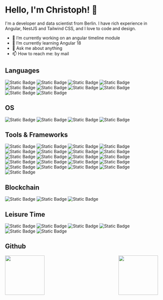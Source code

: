 # Hello, I'm Christoph! 👋

I'm a developer and data scientist from Berlin. I have rich experience in Angular, NestJS and Tailwind CSS, and I love to code and design.

- 🔭 I’m currently working on an angular timeline module
- 🌱 I’m currently learning Angular 18
- 💬 Ask me about anything
- 📫 How to reach me: by mail

## Languages  
<p align="left">
  <img alt="Static Badge" src="https://img.shields.io/badge/CSS3-1572B6.svg?style=for-the-badge&logo=css3&logoColor=white" />
  <img alt="Static Badge" src="https://img.shields.io/badge/HTML5-E34F26.svg?style=for-the-badge&logo=html5&logoColor=white" />
  <img alt="Static Badge" src="https://img.shields.io/badge/JavaScript-F7DF1E.svg?style=for-the-badge&logo=javascript&logoColor=black" />
  <img alt="Static Badge" src="https://img.shields.io/badge/Jest-C21325.svg?style=for-the-badge&logo=jest&logoColor=white" />
  <img alt="Static Badge" src="https://img.shields.io/badge/markdown-000000.svg?style=for-the-badge&logo=markdown&logoColor=white">
  <img alt="Static Badge" src="https://img.shields.io/badge/Redux-764ABC.svg?style=for-the-badge&logo=redux&logoColor=white" />
  <img alt="Static Badge" src="https://img.shields.io/badge/SASS-CC6699.svg?style=for-the-badge&logo=sass&logoColor=white" />
  <img alt="Static Badge" src="https://img.shields.io/badge/TypeScript-007ACC.svg?style=for-the-badge&logo=typescript&logoColor=white" />
  <img alt="Static Badge" src="https://img.shields.io/badge/mysql-4479A1.svg?style=for-the-badge&logo=mysql&logoColor=white">
  <img alt="Static Badge" src="https://img.shields.io/badge/plotly-3F4F75.svg?style=for-the-badge&logo=plotly&logoColor=white">
</p>

## OS
<p align="left">
  <img alt="Static Badge" src="https://img.shields.io/badge/debian-A81D33.svg?style=for-the-badge&logo=debian&logoColor=white">
  <img alt="Static Badge" src="https://img.shields.io/badge/elementary-64BAFF.svg?style=for-the-badge&logo=elementary&logoColor=white">
  <img alt="Static Badge" src="https://img.shields.io/badge/endeavour_os-7F7FFF.svg?style=for-the-badge&logo=endeavouros&logoColor=white">
  <img alt="Static Badge" src="https://img.shields.io/badge/macos-000000.svg?style=for-the-badge&logo=macos&logoColor=white">
</p>

## Tools & Frameworks
<p align="left">
  <img alt="Static Badge" src="https://img.shields.io/badge/Angular-ffffff.svg?style=for-the-badge&logo=angular&logoColor=red">
  <img alt="Static Badge" src="https://img.shields.io/badge/affinity_designer-134881.svg?style=for-the-badge&logo=affinitydesigner&logoColor=white">
  <img alt="Static Badge" src="https://img.shields.io/badge/apache_cordova-E8E8E8.svg?style=for-the-badge&logo=apachecordova&logoColor=black">
  <img alt="Static Badge" src="https://img.shields.io/badge/dash-008DE4.svg?style=for-the-badge&logo=dash&logoColor=white">
  <img alt="Static Badge" src="https://img.shields.io/badge/diagrams.net-F08705.svg?style=for-the-badge&logo=diagramsdotnet&logoColor=white">
  <img alt="Static Badge" src="https://img.shields.io/badge/discord-5865F2.svg?style=for-the-badge&logo=discord&logoColor=white">
  <img alt="Static Badge" src="https://img.shields.io/badge/docker-2496ED.svg?style=for-the-badge&logo=docker&logoColor=white">
  <img alt="Static Badge" src="https://img.shields.io/badge/Git-F05032.svg?style=for-the-badge&logo=git&logoColor=white" />
  <img alt="Static Badge" src="https://img.shields.io/badge/githubpages-222222.svg?style=for-the-badge&logo=githubpages&logoColor=white">
  <img alt="Static Badge" src="https://img.shields.io/badge/googleanalytics-E37400.svg?style=for-the-badge&logo=googleanalytics&logoColor=white">
  <img alt="Static Badge" src="https://img.shields.io/badge/jira-0052CC.svg?style=for-the-badge&logo=jira&logoColor=white">
  <img alt="Static Badge" src="https://img.shields.io/badge/medium-000000.svg?style=for-the-badge&logo=medium&logoColor=white">
  <img alt="Static Badge" src="https://img.shields.io/badge/mocha-8D6748.svg?style=for-the-badge&logo=mocha&logoColor=white">
  <img alt="Static Badge" src="https://img.shields.io/badge/mongo_db-%2347A248.svg?style=for-the-badge&logo=mongodb&logoColor=white">
  <img alt="Static Badge" src="https://img.shields.io/badge/nestjs-E0234E.svg?style=for-the-badge&logo=nestjs&logoColor=white">
  <img alt="Static Badge" src="https://img.shields.io/badge/nginx-009639.svg?style=for-the-badge&logo=nginx&logoColor=white">
  <img alt="Static Badge" src="https://img.shields.io/badge/node_js-5FA04E.svg?style=for-the-badge&logo=nodedotjs&logoColor=white">
  <img alt="Static Badge" src="https://img.shields.io/badge/npm-CB3837.svg?style=for-the-badge&logo=npm&logoColor=white">
  <img alt="Static Badge" src="https://img.shields.io/badge/outline-000000.svg?style=for-the-badge&logo=outline&logoColor=white">
  <img alt="Static Badge" src="https://img.shields.io/badge/reactivex-B7178C.svg?style=for-the-badge&logo=reactivex&logoColor=white">
  <img alt="Static Badge" src="https://img.shields.io/badge/swagger-85EA2D.svg?style=for-the-badge&logo=swagger&logoColor=black">
</p>

## Blockchain
<p align="left">
  <img alt="Static Badge" src="https://img.shields.io/badge/algorand-000000.svg?style=for-the-badge&logo=algorand&logoColor=white">
  <img alt="Static Badge" src="https://img.shields.io/badge/polkadot-E6007A.svg?style=for-the-badge&logo=polkadot&logoColor=white">
  <img alt="Static Badge" src="https://img.shields.io/badge/solana-9945FF.svg?style=for-the-badge&logo=solana&logoColor=white">
</p>

## Leisure Time
<p align="left">
  <img alt="Static Badge" src="https://img.shields.io/badge/hackerrank-00EA64.svg?style=for-the-badge&logo=hackerrank&logoColor=white">
  <img alt="Static Badge" src="https://img.shields.io/badge/homeassistant-18BCF2.svg?style=for-the-badge&logo=homeassistant&logoColor=white">
  <img alt="Static Badge" src="https://img.shields.io/badge/komoot-6AA127.svg?style=for-the-badge&logo=komoot&logoColor=white">
  <img alt="Static Badge" src="https://img.shields.io/badge/mqtt-660066.svg?style=for-the-badge&logo=mqtt&logoColor=white">
  <img alt="Static Badge" src="https://img.shields.io/badge/openmediavault-5DACDF.svg?style=for-the-badge&logo=openmediavault&logoColor=white">
  <img alt="Static Badge" src="https://img.shields.io/badge/proxmox-E57000.svg?style=for-the-badge&logo=proxmox&logoColor=white">
</p>

## Github
<p align="center">
  <img style="float: left; height:130px" src="https://github-readme-stats.vercel.app/api?username=christophhu&show_icons=true&theme=dark&hide_title=true" />
  &nbsp;
  <img style="float: right; height:130px" src="https://github-readme-stats.vercel.app/api/top-langs/?username=christophhu&layout=compact&theme=dark&hide_title=true" />
</p>
